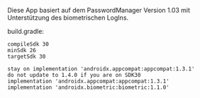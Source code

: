 Diese App basiert auf dem PasswordManager Version 1.03 mit Unterstützung des biometrischen LogIns.

build.gradle:
```plaintext
compileSdk 30
minSdk 26
targetSdk 30

stay on implementation 'androidx.appcompat:appcompat:1.3.1'
do not update to 1.4.0 if you are on SDK30
implementation 'androidx.appcompat:appcompat:1.3.1'
implementation 'androidx.biometric:biometric:1.1.0'


```